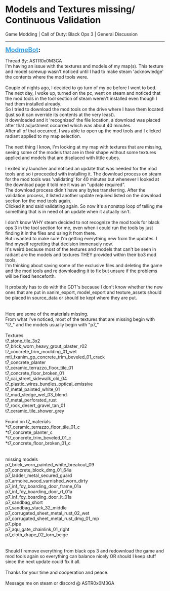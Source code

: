 # Models and Textures missing/ Continuous Validation
Game Modding | Call of Duty: Black Ops 3 | General Discussion

---
<strong style="font-size: 1.4em;"><span style="text-decoration: underline;text-decoration-color: #34a7f9;"><span style="color:#34a7f9;">ModmeBot</span></span>:</strong>

<p>Thread By: ASTR0x0M3GA<br />I&#39;m having an issue with the textures and models of my map(s). This texture and model screwup wasn&#39;t noticed until I had to make steam &#39;acknowledge&#39; the contents where the mod tools were.<br /> <br />Couple of nights ago, I decided to go turn of my pc before I went to bed. The next day, I woke up, turned on the pc, went on steam and noticed that the mod tools in the tool section of steam weren&#39;t installed even though I had them installed already.<br />So I tried to download the mod tools on the drive where I have them located (just so it can override its contents at the very least).<br />It downloaded and it &#39;recognized&#39; the file location, a download was placed after that adjustment occurred which was about 40 minutes.<br />After all of that occurred, I was able to open up the mod tools and I clicked radiant applied to my map selection.<br /> <br />The next thing I know, I&#39;m looking at my map with textures that are missing, seeing some of the models that are in their shape without some textures applied and models that are displaced with little cubes.<br /> <br />I exited my launcher and noticed an update that was needed for the mod tools and so i proceeded with installing it. The download process on steam for the mod tools was &#39;validating&#39; for 40 minutes but whenever I looked at the download page it told me it was an &quot;update required&quot;.<br />The download process didn&#39;t have any bytes transferring. After the validation process, it listed another update required listed on the download section for the mod tools again.<br />Clicked it and said validating again. So now it&#39;s a nonstop loop of telling me something that is in need of an update when it actually isn&#39;t.<br /> <br />I don&#39;t know WHY steam decided to not recognize the mod tools for black ops 3 in the tool section for me, even when i could run the tools by just finding it in the files and using it from there.<br />But i wanted to make sure I&#39;m getting everything new from the updates. I find myself regretting that decision immensely now.<br />It&#39;s weird because most of the textures and models that can&#39;t be seen in radiant are the models and textures THEY provided within their bo3 mod tools.<br />I&#39;m thinking about saving some of the exclusive files and deleting the game and the mod tools and re downloading it to fix but unsure if the problems will be fixed henceforth.<br /> <br />It probably has to do with the GDT&#39;s because I don&#39;t know whether the new ones that are put in xanim_export, model_export and texture_assets should be placed in source_data or should be kept where they are put.<br /> <br /> <br />Here are some of the materials missing.<br />From what I&#39;ve noticed, most of the textures that are missing begin with &quot;t7_&quot; and the models usually begin with &quot;p7_&quot;<br /> <br />Textures <br />t7_stone_tile_3x2<br />t7_brick_worn_heavy_grout_plaster_r02<br />t7_concrete_trim_moulding_01_wet<br />mtl_fxanim_gp_concrete_trim_beveled_01_crack<br />t7_concrete_planter<br />t7_ceramic_terrazzo_floor_tile_01<br />t7_concrete_floor_broken_01<br />t7_cai_street_sidewalk_old_04<br />t7_plastic_wires_bundles_optical_emissive<br />t7_metal_painted_white_01<br />t7_mud_sledge_wet_03_blend<br />t7_metal_perforated_rust<br />t7_rock_desert_gravel_tan_01<br />t7_ceramic_tile_shower_grey<br /> <br />Found on t7_materials<br />*t7_ceramic_terrazzo_floor_tile_01_c<br />*t7_concrete_planter_c<br />*t7_concrete_trim_beveled_01_c<br />*t7_concrete_floor_broken_01_c<br /> <br /> <br />missing models<br />p7_brick_worn_painted_white_breakout_09<br />p7_concrete_block_dmg_01_64a<br />p7_ladder_metal_secured_guard<br />p7_armoire_wood_varnished_worn_dirty<br />p7_inf_foy_boarding_door_frame_01a<br />p7_inf_foy_boarding_door_rt_01a<br />p7_inf_foy_boarding_door_lt_01a<br />p7_sandbag_short<br />p7_sandbag_stack_32_middle<br />p7_corrugated_sheet_metal_rust_02_wet<br />p7_corrugated_sheet_metal_rust_dmg_01_mp<br />p7_pipe<br />p7_aqu_gate_chainlink_01_right<br />p7_cloth_drape_02_torn_beige<br /> <br /> <br />Should I remove everything from black ops 3 and redownload the game and mod tools again so everything can balance nicely OR should I keep stuff since the next update could fix it all.<br /> <br />Thanks for your time and cooperation and peace.<br /> <br />Message me on steam or discord @ ASTR0x0M3GA</p>
